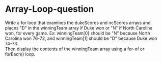# Array-Loop-question
Write a for loop that examines the dukeScores and ncScores arrays and places "D" in the winningTeam array if Duke won or "N" if North Carolina won, for every game. Ex: winningTeam[0] should be "N" because North Carolina won 76-72, and winningTeam[1] should be "D" because Duke won 74-73.  
Then display the contents of the winningTeam array using a for-of or forEach() loop.

